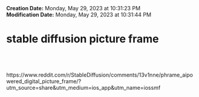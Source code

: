 <div><b>Creation Date:</b> Monday, May 29, 2023 at 10:31:23 PM<br></div>
<div><b>Modification Date:</b> Monday, May 29, 2023 at 10:31:44 PM<br></div>
<div><h1>stable diffusion picture frame</h1></div>
<div><br></div>
<div><br></div>
<div><br></div>
<div>https://www.reddit.com/r/StableDiffusion/comments/13v1nne/phrame_aipowered_digital_picture_frame/?utm_source=share&amputm_medium=ios_app&amputm_name=iossmf</div>

